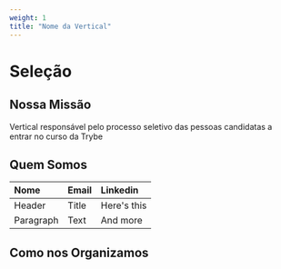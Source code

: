 ```yaml
---
weight: 1
title: "Nome da Vertical"
---
```


# Seleção


## Nossa Missão
Vertical responsável pelo processo seletivo das pessoas candidatas a entrar no curso da Trybe


## Quem Somos

| Nome        | Email		| Linkedin    	|
| :---        | :---        | :---          |
| Header      | Title       | Here's this   |
| Paragraph   | Text        | And more      |


## Como nos Organizamos

